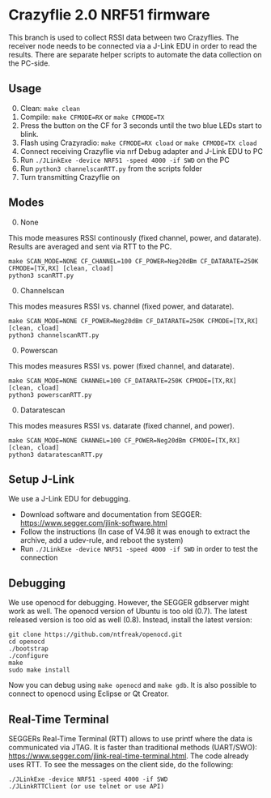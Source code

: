 Crazyflie 2.0 NRF51 firmware
============================

This branch is used to collect RSSI data between two Crazyflies.
The receiver node needs to be connected via a J-Link EDU in order to read the results.
There are separate helper scripts to automate the data collection on the PC-side.

Usage
-----

0. Clean: `make clean`
0. Compile: `make CFMODE=RX` or `make CFMODE=TX`
0. Press the button on the CF for 3 seconds until the two blue LEDs start to blink.
0. Flash using Crazyradio: `make CFMODE=RX cload` or `make CFMODE=TX cload`
0. Connect receiving Crazyflie via nrf Debug adapter and J-Link EDU to PC
0. Run `./JLinkExe -device NRF51 -speed 4000 -if SWD` on the PC
0. Run `python3 channelscanRTT.py` from the scripts folder
0. Turn transmitting Crazyflie on

Modes
-----

0. None

This mode measures RSSI continously (fixed channel, power, and datarate). Results are averaged and sent via RTT to the PC.

```
make SCAN_MODE=NONE CF_CHANNEL=100 CF_POWER=Neg20dBm CF_DATARATE=250K CFMODE=[TX,RX] [clean, cload]
python3 scanRTT.py
```

0. Channelscan

This modes measures RSSI vs. channel (fixed power, and datarate).

```
make SCAN_MODE=NONE CF_POWER=Neg20dBm CF_DATARATE=250K CFMODE=[TX,RX] [clean, cload]
python3 channelscanRTT.py
```

0. Powerscan

This modes measures RSSI vs. power (fixed channel, and datarate).

```
make SCAN_MODE=NONE CHANNEL=100 CF_DATARATE=250K CFMODE=[TX,RX] [clean, cload]
python3 powerscanRTT.py
```

0. Dataratescan

This modes measures RSSI vs. datarate (fixed channel, and power).

```
make SCAN_MODE=NONE CHANNEL=100 CF_POWER=Neg20dBm CFMODE=[TX,RX] [clean, cload]
python3 dataratescanRTT.py
```

Setup J-Link
------------

We use a J-Link EDU for debugging.

* Download software and documentation from SEGGER: https://www.segger.com/jlink-software.html
* Follow the instructions (In case of V4.98 it was enough to extract the archive, add a udev-rule, and reboot the system)
* Run `./JLinkExe -device NRF51 -speed 4000 -if SWD` in order to test the connection

Debugging
---------

We use openocd for debugging. However, the SEGGER gdbserver might work as well.
The openocd version of Ubuntu is too old (0.7). The latest released version is too old as well (0.8).
Instead, install the latest version:

```
git clone https://github.com/ntfreak/openocd.git
cd openocd
./bootstrap
./configure
make
sudo make install
```

Now you can debug using `make openocd` and `make gdb`.
It is also possible to connect to openocd using Eclipse or Qt Creator.

Real-Time Terminal
------------------

SEGGERs Real-Time Terminal (RTT) allows to use printf where the data is communicated via JTAG.
It is faster than traditional methods (UART/SWO): https://www.segger.com/jlink-real-time-terminal.html.
The code already uses RTT. To see the messages on the client side, do the following:

```
./JLinkExe -device NRF51 -speed 4000 -if SWD
./JLinkRTTClient (or use telnet or use API)
```
